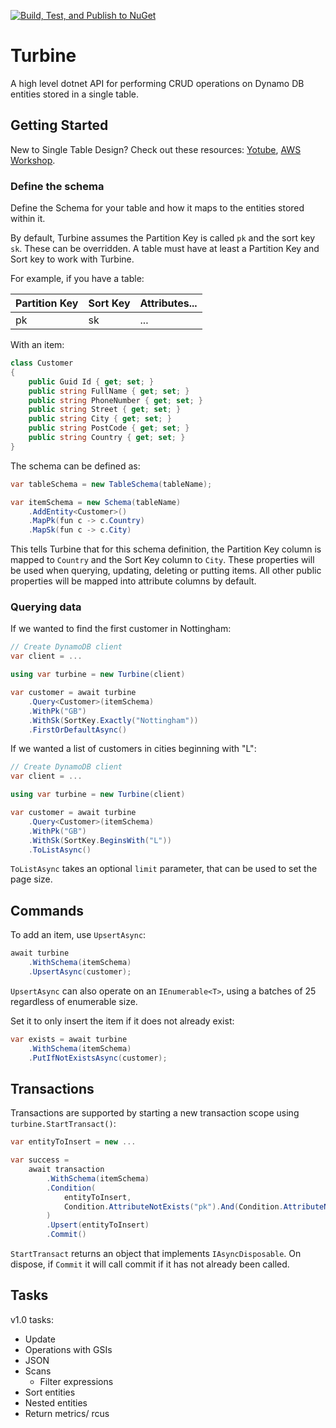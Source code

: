 [![Build, Test, and Publish to NuGet](https://github.com/dsshep/Turbine/actions/workflows/main.yml/badge.svg)](https://github.com/dsshep/Turbine/actions/workflows/main.yml)

# Turbine

A high level dotnet API for performing CRUD operations on Dynamo DB entities stored in a single table.

## Getting Started

New to Single Table Design? Check out these resources: [Yotube](https://www.youtube.com/watch?v=6yqfmXiZTlM&t=18s), [AWS Workshop](https://amazon-dynamodb-labs.workshop.aws/hands-on-labs.html).

### Define the schema
Define the Schema for your table and how it maps to the entities stored within it.

By default, Turbine assumes the Partition Key is called `pk` and the sort key `sk`. These can be overridden. A table 
must have at least a Partition Key and Sort key to work with Turbine. 

For example, if you have a table:

| Partition Key | Sort Key | Attributes... |
|---------------|----------|---------------|
| pk            | sk       | ...           |

With an item:

```csharp
class Customer 
{
    public Guid Id { get; set; }
    public string FullName { get; set; }
    public string PhoneNumber { get; set; }
    public string Street { get; set; }
    public string City { get; set; }
    public string PostCode { get; set; }
    public string Country { get; set; }
}
```

The schema can be defined as:

```csharp
var tableSchema = new TableSchema(tableName);

var itemSchema = new Schema(tableName)
    .AddEntity<Customer>()
    .MapPk(fun c -> c.Country)
    .MapSk(fun c -> c.City)
```

This tells Turbine that for this schema definition, the Partition Key column is mapped to `Country` and the Sort Key 
column to `City`. These properties will be used when querying, updating, deleting or putting items. All other public 
properties will be mapped into attribute columns by default.

### Querying data

If we wanted to find the first customer in Nottingham:

```csharp
// Create DynamoDB client
var client = ...

using var turbine = new Turbine(client)

var customer = await turbine
    .Query<Customer>(itemSchema)
    .WithPk("GB")
    .WithSk(SortKey.Exactly("Nottingham"))
    .FirstOrDefaultAsync()
```

If we wanted a list of customers in cities beginning with "L":

```csharp
// Create DynamoDB client
var client = ...

using var turbine = new Turbine(client)

var customer = await turbine
    .Query<Customer>(itemSchema)
    .WithPk("GB")
    .WithSk(SortKey.BeginsWith("L"))
    .ToListAsync()
```

`ToListAsync` takes an optional `limit` parameter, that can be used to set the page size.

## Commands

To add an item, use `UpsertAsync`:

```csharp
await turbine
    .WithSchema(itemSchema)
    .UpsertAsync(customer);
```

`UpsertAsync` can also operate on an `IEnumerable<T>`, using a batches of 25 regardless of enumerable size.

Set it to only insert the item if it does not already exist:
```csharp
var exists = await turbine
    .WithSchema(itemSchema)
    .PutIfNotExistsAsync(customer);
```


## Transactions

Transactions are supported by starting a new transaction scope using `turbine.StartTransact()`:

```csharp
var entityToInsert = new ...

var success = 
    await transaction
        .WithSchema(itemSchema)
        .Condition(
            entityToInsert,
            Condition.AttributeNotExists("pk").And(Condition.AttributeNotExists("sk"))
        )
        .Upsert(entityToInsert)
        .Commit()
```
`StartTransact` returns an object that implements `IAsyncDisposable`. On dispose, if `Commit` it will call commit if it 
has not already been called.



## Tasks

v1.0 tasks:

- Update
- Operations with GSIs
- JSON
- Scans
  - Filter expressions
- Sort entities
- Nested entities
- Return metrics/ rcus